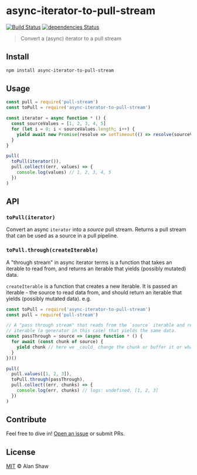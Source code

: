 # async-iterator-to-pull-stream

[![Build Status](https://travis-ci.org/alanshaw/async-iterator-to-pull-stream.svg?branch=master)](https://travis-ci.org/alanshaw/async-iterator-to-pull-stream) [![dependencies Status](https://david-dm.org/alanshaw/async-iterator-to-pull-stream/status.svg)](https://david-dm.org/alanshaw/async-iterator-to-pull-stream)

> Convert a (async) iterator to a pull stream

## Install

```sh
npm install async-iterator-to-pull-stream
```

## Usage

```js
const pull = require('pull-stream')
const toPull = require('async-iterator-to-pull-stream')

const iterator = async function * () {
  const sourceValues = [1, 2, 3, 4, 5]
  for (let i = 0; i < sourceValues.length; i++) {
    yield await new Promise(resolve => setTimeout(() => resolve(sourceValues[i])))
  }
}

pull(
  toPull(iterator()),
  pull.collect((err, values) => {
    console.log(values) // 1, 2, 3, 4, 5
  })
)
```

## API

### `toPull(iterator)`

Convert an async `iterator` into a _source_ pull stream. Returns a pull stream that can be used as a source in a pull pipeline.

### `toPull.through(createIterable)`

A "through stream" in async iterator terms is a function that takes an iterable to read from, and returns an iterable that yields (possibly mutated) data.

`createIterable` is a function that creates a new iterable. It is passed an iterable - the source to read data from, and should return an iterable that yields (possibly mutated data). e.g.

```js
const toPull = require('async-iterator-to-pull-stream')
const pull = require('pull-stream')

// A "pass through stream" that reads from the `source` iterable and returns an
// iterable (a generator in this case) that yields the same data.
const passThrough = source => (async function * () {
  for await (const chunk of source) {
    yield chunk // here we _could_ change the chunk or buffer it or whatever
  }
})()

pull(
  pull.values([1, 2, 3]),
  toPull.through(passThrough),
  pull.collect((err, chunks) => {
    console.log(err, chunks) // logs: undefined, [1, 2, 3]
  })
)
```

## Contribute

Feel free to dive in! [Open an issue](https://github.com/alanshaw/async-iterator-to-pull-stream/issues/new) or submit PRs.

## License

[MIT](LICENSE) © Alan Shaw
